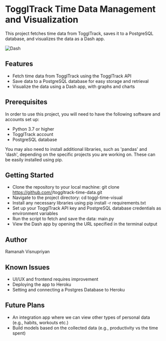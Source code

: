 # TogglTrack Time Data Management and Visualization
This project fetches time data from TogglTrack, saves it to a PostgreSQL database, and visualizes the data as a Dash app. 

![Dash](https://user-images.githubusercontent.com/31379285/210161714-76761996-4864-4f59-a8d3-42a9e1baab07.gif)

## Features
- Fetch time data from TogglTrack using the TogglTrack API
- Save data to a PostgreSQL database for easy storage and retrieval
- Visualize the data using a Dash app, with graphs and charts

## Prerequisites
In order to use this project, you will need to have the following software and accounts set up:
- Python 3.7 or higher
- TogglTrack account
- PostgreSQL database

You may also need to install additional libraries, such as 'pandas' and 'dash', depending on the specific projects you are working on. These can be easily installed using pip.

## Getting Started
- Clone the repository to your local machine: git clone https://github.com/<your-username>/toggltrack-time-data.git
- Navigate to the project directory: cd toggl-time-visual
- Install any necessary libraries using pip install -r requirements.txt
- Set up your TogglTrack API key and PostgreSQL database credentials as environment variables
- Run the script to fetch and save the data: main.py
- View the Dash app by opening the URL specified in the terminal output

## Author
Ramanah Visnupriyan

## Known Issues
- UI/UX and frontend requires improvement
- Deploying the app to Heroku
- Setting and connecting a Postgres Database to Heroku

## Future Plans
- An integration app where we can view other types of personal data (e.g., habits, workouts etc.)
- Build models based on the collected data (e.g., productivity vs the time spent)
